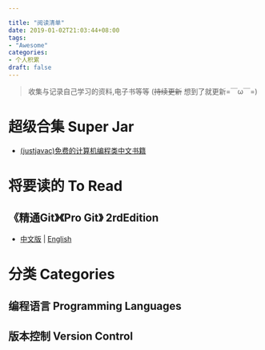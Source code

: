 ```yaml
---

title: "阅读清单"
date: 2019-01-02T21:03:44+08:00
tags:
- "Awesome"
categories:
- 个人积累
draft: false
---
```

> 收集与记录自己学习的资料,电子书等等 (~~持续更新~~ 想到了就更新\=￣ω￣\=)

<!-- more -->

# 超级合集 Super Jar
- [(justjavac)免费的计算机编程类中文书籍](https://github.com/justjavac/free-programming-books-zh_CN#android)

# 将要读的 To Read
## 《精通Git》《Pro Git》 2rdEdition
- [中文版](https://git-scm.com/book/zh/v2) | [English](https://git-scm.com/book/en/v2)

# 分类 Categories
## 编程语言 Programming Languages
## 版本控制 Version Control
